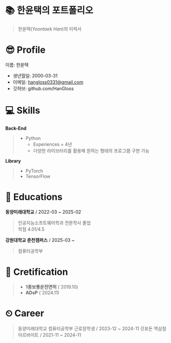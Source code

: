 # 📚 한윤택의 포트폴리오

> 한윤택(*Yoontaek Han*)의 이력서

# 😎 Profile

이름: 한윤택
* 생년월일: 2000-03-31
* 이메일: hangloss0331@gmail.com
* 깃허브: github.com/HanGloss

# 💻 Skills
**Back-End**
> * Python
>   - Experiences = 4년
>   - 다양한 라이브러리를 활용해 원하는 형태의 프로그램 구현 가능

**Library**
> * PyTorch
> * TensorFlow

# 📔 Educations

**동양미래대학교**  / 2022-03 ~ 2025-02
> 인공지능소프트웨어학과 전문학사 졸업  
> 학점 4.01/4.5

**강원대학교 춘천캠퍼스** / 2025-03 ~
> 컴퓨터공학부 

# 📜 Cretification

> * **1종보통운전면허** (`2019.10)
> * **ADsP** (`2024.11)

# ⏲ Career
> 동양미래대학교 컴퓨터공학부 근로장학생 / 2023-12 ~ 2024-11
> 갓포돈 역삼점 아르바이트 / 2021-11 ~ 2024-11

#
